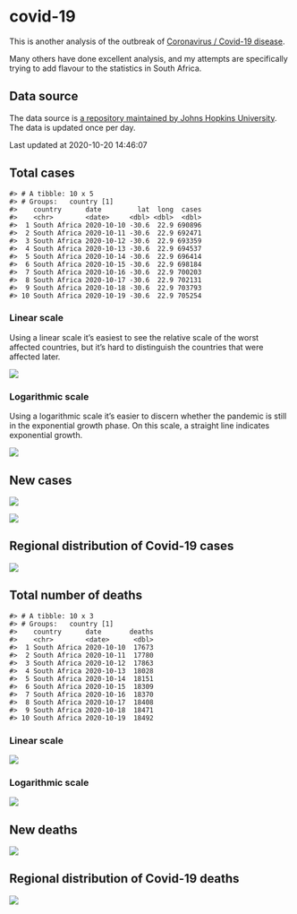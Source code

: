 
<!-- README.md is generated from README.Rmd. Please edit that file -->

covid-19
========

<!-- badges: start -->
<!-- badges: end -->

This is another analysis of the outbreak of [Coronavirus / Covid-19
disease](https://en.wikipedia.org/wiki/Coronavirus_disease_2019).

Many others have done excellent analysis, and my attempts are
specifically trying to add flavour to the statistics in South Africa.

Data source
-----------

The data source is [a repository maintained by Johns Hopkins
University](https://github.com/CSSEGISandData/COVID-19). The data is
updated once per day.

Last updated at 2020-10-20 14:46:07

Total cases
-----------

    #> # A tibble: 10 x 5
    #> # Groups:   country [1]
    #>    country      date         lat  long  cases
    #>    <chr>        <date>     <dbl> <dbl>  <dbl>
    #>  1 South Africa 2020-10-10 -30.6  22.9 690896
    #>  2 South Africa 2020-10-11 -30.6  22.9 692471
    #>  3 South Africa 2020-10-12 -30.6  22.9 693359
    #>  4 South Africa 2020-10-13 -30.6  22.9 694537
    #>  5 South Africa 2020-10-14 -30.6  22.9 696414
    #>  6 South Africa 2020-10-15 -30.6  22.9 698184
    #>  7 South Africa 2020-10-16 -30.6  22.9 700203
    #>  8 South Africa 2020-10-17 -30.6  22.9 702131
    #>  9 South Africa 2020-10-18 -30.6  22.9 703793
    #> 10 South Africa 2020-10-19 -30.6  22.9 705254

### Linear scale

Using a linear scale it’s easiest to see the relative scale of the worst
affected countries, but it’s hard to distinguish the countries that were
affected later.

![](README_files/figure-gfm/unnamed-chunk-3-1.png)<!-- -->

### Logarithmic scale

Using a logarithmic scale it’s easier to discern whether the pandemic is
still in the exponential growth phase. On this scale, a straight line
indicates exponential growth.

![](README_files/figure-gfm/unnamed-chunk-4-1.png)<!-- -->

New cases
---------

![](README_files/figure-gfm/new-cases-1.png)<!-- -->

![](README_files/figure-gfm/new-cases-plot-1.png)<!-- -->

Regional distribution of Covid-19 cases
---------------------------------------

![](README_files/figure-gfm/unnamed-chunk-5-1.png)<!-- -->

Total number of deaths
----------------------

    #> # A tibble: 10 x 3
    #> # Groups:   country [1]
    #>    country      date       deaths
    #>    <chr>        <date>      <dbl>
    #>  1 South Africa 2020-10-10  17673
    #>  2 South Africa 2020-10-11  17780
    #>  3 South Africa 2020-10-12  17863
    #>  4 South Africa 2020-10-13  18028
    #>  5 South Africa 2020-10-14  18151
    #>  6 South Africa 2020-10-15  18309
    #>  7 South Africa 2020-10-16  18370
    #>  8 South Africa 2020-10-17  18408
    #>  9 South Africa 2020-10-18  18471
    #> 10 South Africa 2020-10-19  18492

### Linear scale

![](README_files/figure-gfm/unnamed-chunk-10-1.png)<!-- -->

### Logarithmic scale

![](README_files/figure-gfm/unnamed-chunk-11-1.png)<!-- -->

New deaths
----------

![](README_files/figure-gfm/unnamed-chunk-12-1.png)<!-- -->

Regional distribution of Covid-19 deaths
----------------------------------------

![](README_files/figure-gfm/unnamed-chunk-13-1.png)<!-- -->
